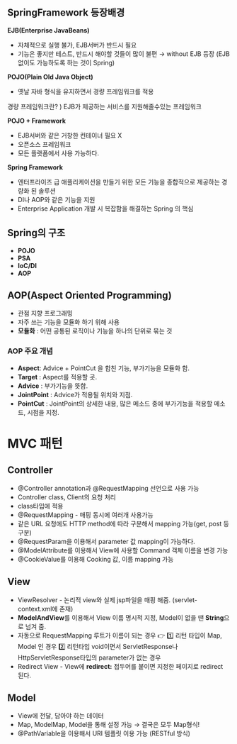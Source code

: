 ## SpringFramework 등장배경

**EJB(Enterprise JavaBeans)**

- 자체적으로 실행 불가, EJB서버가 반드시 필요
- 기능은 좋지만 테스트, 반드시 해야할 것들이 많이 불편
  → without EJB 등장 (EJB없이도 가능하도록 하는 것이 Spring)

**POJO(Plain Old Java Object)**

- 옛날 자바 형식을 유지하면서 경량 프레임워크를 적용

경량 프레임워크란? ) EJB가 제공하는 서비스를 지원해줄수있는 프레임워크

**POJO + Framework**

- EJB서버와 같은 거창한 컨테이너 필요 X
- 오픈소스 프레임워크
- 모든 플랫폼에서 사용 가능하다.

**Spring Framework**

- 엔터프라이즈 급 애플리케이션을 만들기 위한 모든 기능을 종합적으로 제공하는 경량화 된 솔루션
- DI나 AOP와 같은 기능을 지원
- Enterprise Application 개발 시 복잡함을 해결하는 Spring 의 핵심

## Spring의 구조

- **POJO**
- **PSA**
- **IoC/DI**
- **AOP**

## AOP(Aspect Oriented Programming)

- 관점 지향 프로그래밍
- 자주 쓰는 기능을 모듈화 하기 위해 사용
- **모듈화** : 어떤 공통된 로직이나 기능을 하나의 단위로 묶는 것

### AOP 주요 개념

- **Aspect**: Advice + PointCut 을 합친 기능, 부가기능을 모듈화 함.
- **Target** : Aspect를 적용할 곳.
- **Advice** : 부가기능을 뜻함.
- **JointPoint** : Advice가 적용될 위치와 지점.
- **PointCut** : JointPoint의 상세한 내용, 많은 메소드 중에 부가기능을 적용할 메소드, 시점을 지정.

# MVC 패턴

## Controller

- @Controller annotation과 @RequestMapping 선언으로 사용 가능
- Controller class, Client의 요청 처리
- class타입에 적용
- @RequestMapping - 매핑 동시에 여러개 사용가능
- 같은 URL 요청에도 HTTP method에 따라 구분해서 mapping 가능(get, post 등 구분)
- @RequestParam을 이용해서 parameter 값 mapping이 가능하다.
- @ModelAttribute를 이용해서 View에 사용할 Command 객체 이름을 변경 가능
- @CookieValue를 이용해 Cooking 값, 이름 mapping 가능

## View

- ViewResolver - 논리적 view와 실제 jsp파일을 매핑 해줌. (servlet-context.xml에 존재)
- **ModelAndView**를 이용해서 View 이름 명시적 지정, Model이 없을 땐 **String**으로 넘겨 줌.
- 자동으로 RequestMapping 루트가 이름이 되는 경우 👉 1️⃣ 리턴 타입이 Map, Model 인 경우 2️⃣ 리턴타입 void이면서 ServletResponse나 HttpServletResponse타입의 parameter가 없는 경우
- Redirect View - View에 **redirect:** 접두어를 붙이면 지정한 페이지로 redirect 된다.

## Model

- View에 전달, 담아야 하는 데이터
- Map, ModelMap, Model을 통해 설정 가능 → 결국은 모두 Map형식!
- @PathVariable을 이용해서 URI 템플릿 이용 가능 (RESTful 방식)
